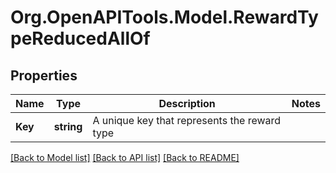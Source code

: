 
# Org.OpenAPITools.Model.RewardTypeReducedAllOf

## Properties

Name | Type | Description | Notes
------------ | ------------- | ------------- | -------------
**Key** | **string** | A unique key that represents the reward type | 

[[Back to Model list]](../README.md#documentation-for-models)
[[Back to API list]](../README.md#documentation-for-api-endpoints)
[[Back to README]](../README.md)

